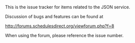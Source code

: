 This is the issue tracker for items related to the JSON service.

Discussion of bugs and features can be found at

http://forums.schedulesdirect.org/viewforum.php?f=8

When using the forum, please reference the issue number.

